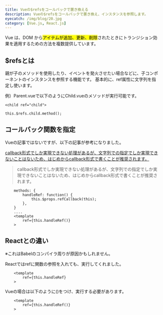 ```yaml
---
title: Vueの$refsをコールバックで置き換える
description: Vueの$refsをコールバックで置き換え、インスタンスを参照します。
eyecatch: /img/blog/20.jpg
category: [Vue.js, React.js]
---
```


Vue は、DOM から<mark>アイテムが追加、更新、削除</mark>されたときにトランジション効果を適用するための方法を複数提供しています。

## $refsとは

親が子のメソッドを使用したり、イベントを発火させたい場合などに、子コンポーネントのインスタンスを参照する機能です。
基本的に、ref属性に文字列を指定し使います。

例）Parent.vueで以下のようにChild.vueのメソッドが実行可能です。
```
<child ref="child">

this.$refs.child.method();
```

## コールバック関数を指定

Vueの記事ではないですが、以下の記事が参考になりました。

[callback形式でしか実現できない処理があるが、文字列での指定でしか実現できないことはないため、はじめからcallback形式で書くことが推奨されます。](https://www.wantedly.com/companies/wantedly/post_articles/32166)

> callback形式でしか実現できない処理があるが、文字列での指定でしか実現できないことはないため、はじめからcallback形式で書くことが推奨されます。

```
	methods: {
		handleRef: function() {
			this.$props.refCallback(this);
		},
	}
	....
	<template
		ref={this.handleRef()}
	>

```

## Reactとの違い

※これはBabelのコンパイラ周りが原因かもしれません。

Reactではrefに関数の参照を入れても、実行してくれました。
```
	<template
		ref={this.handleRef}
	>
```

Vueの場合は以下のように()をつけ、実行する必要があります。
```
	<template
		ref={this.handleRef()}
	>
```